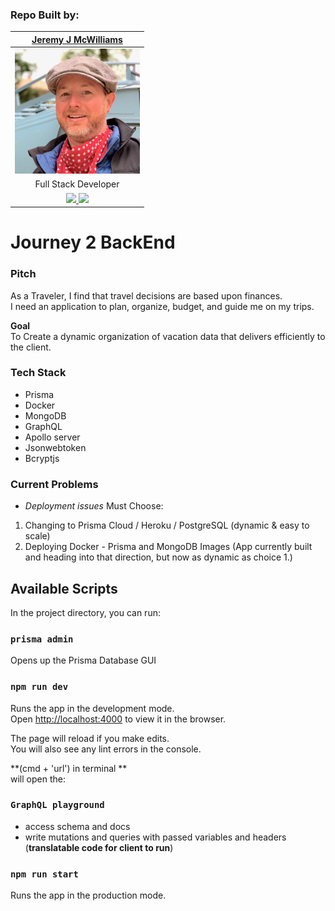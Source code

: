 ### Repo Built by:

|  [Jeremy J McWilliams](https://jeremyjmcwilliams.com)|
| :---------------------------------------------------: |
| [<img src="./assets/jeremy-mcwilliams.jpg" width = "200" />](https://github.com/J2Macwilliams)   |
|Full Stack Developer |
| [<img src="https://github.com/favicon.ico" width="30"> ](https://github.com/J2Macwilliams)   [ <img src="https://static.licdn.com/sc/h/al2o9zrvru7aqj8e1x2rzsrca" width="30"> ](https://www.linkedin.com/in/jeremyjmcwilliams/) | 

# Journey 2 BackEnd

### Pitch

As a Traveler, I find that travel decisions are based upon finances.<br />
 I need an application to plan, organize, budget, and guide me on my trips. 

**Goal**  
To Create a dynamic organization of vacation data that delivers efficiently to the client. 

### Tech Stack
- Prisma
- Docker
- MongoDB
- GraphQL
- Apollo server
- Jsonwebtoken
- Bcryptjs


### Current Problems
- *Deployment issues*
Must Choose:
1. Changing to Prisma Cloud / Heroku / PostgreSQL (dynamic & easy to scale)
2. Deploying Docker - Prisma and MongoDB Images (App currently built and heading into that direction, but now as dynamic as choice 1.)

## Available Scripts

In the project directory, you can run:
### `prisma admin`

Opens up the Prisma Database GUI

### `npm run dev`

Runs the app in the development mode.<br />
Open [http://localhost:4000](http://localhost:4000) to view it in the browser.

The page will reload if you make edits.<br />
You will also see any lint errors in the console.

**(cmd + 'url') in terminal ** <br />
will open the:
### `GraphQL playground `
- access schema and docs
- write mutations and queries with passed variables and headers<br/>
(**translatable code for client to run**)

 ### `npm run start`
Runs the app in the production mode.
